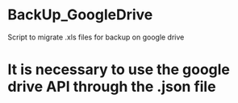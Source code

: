 # BackUp_GoogleDrive
 Script to migrate .xls files for backup on google drive
# It is necessary to use the google drive API through the .json file
